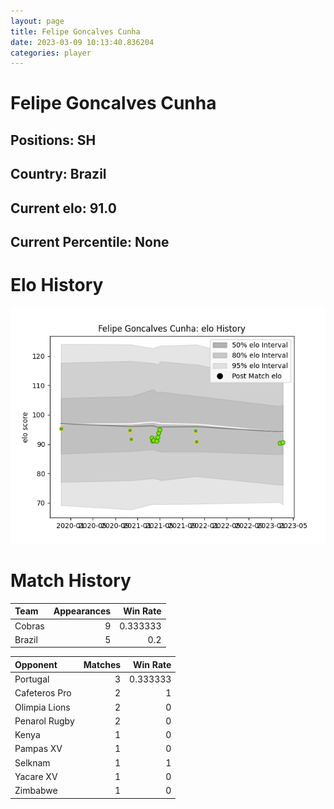```yaml
---  
layout: page  
title: Felipe Goncalves Cunha  
date: 2023-03-09 10:13:40.836204  
categories: player  
---
```

# Felipe Goncalves Cunha

## Positions: SH

## Country: Brazil

## Current elo: 91.0

## Current Percentile: None

# Elo History


![elo history](history_FelipeGoncalvesCunha.png)
# Match History


| Team   |   Appearances |   Win Rate |
|:-------|--------------:|-----------:|
| Cobras |             9 |   0.333333 |
| Brazil |             5 |   0.2      |

| Opponent      |   Matches |   Win Rate |
|:--------------|----------:|-----------:|
| Portugal      |         3 |   0.333333 |
| Cafeteros Pro |         2 |   1        |
| Olimpia Lions |         2 |   0        |
| Penarol Rugby |         2 |   0        |
| Kenya         |         1 |   0        |
| Pampas XV     |         1 |   0        |
| Selknam       |         1 |   1        |
| Yacare XV     |         1 |   0        |
| Zimbabwe      |         1 |   0        |